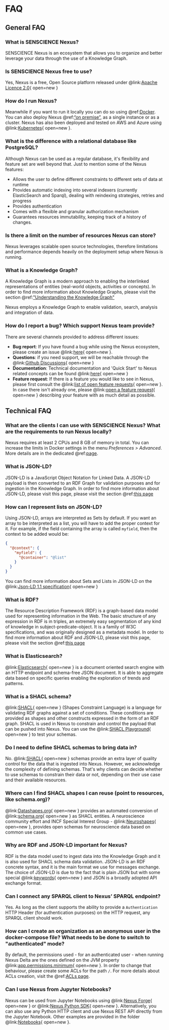 # FAQ

## General FAQ

### What is SENSCIENCE Nexus?

SENSCIENCE Nexus is an ecosystem that allows you to organize and better leverage your data through the use of a 
Knowledge Graph.

### Is SENSCIENCE Nexus free to use?

Yes, Nexus is a free, Open Source platform released under @link:[Apache Licence 2.0](https://www.apache.org/licenses/LICENSE-2.0){ open=new }

### How do I run Nexus?

Meanwhile if you want to run it locally you can do so using @ref:[Docker](running-nexus/index.md#docker). You can also deploy Nexus 
@ref:[“on premise”](running-nexus/index.md#on-premise-cloud-deployment), as a single instance or as a cluster. 
Nexus has also been deployed and tested on AWS and Azure using @link:[Kubernetes](https://kubernetes.io/){ open=new }.

### What is the difference with a relational database like PostgreSQL?

Although Nexus can be used as a regular database, it's flexibility and feature set are well beyond that. 
Just to mention some of the Nexus features:

- Allows the user to define different constraints to different sets of data at runtime
- Provides automatic indexing into several indexers (currently ElasticSearch and Sparql), dealing with reindexing 
strategies, retries and progress
- Provides authentication
- Comes with a flexible and granular authorization mechanism
- Guarantees resources immutability, keeping track of a history of changes.

### Is there a limit on the number of resources Nexus can store?

Nexus leverages scalable open source technologies, therefore limitations and performance depends heavily on 
the deployment setup where Nexus is running.

### What is a Knowledge Graph?

A Knowledge Graph is a modern approach to enabling the interlinked representations of entities (real-world objects, 
activities or concepts). In order to find more information about Knowledge Graphs, please visit the section 
@ref:["Understanding the Knowledge Graph"](getting-started/understanding-knowledge-graphs.md)

Nexus employs a Knowledge Graph to enable validation, search, analysis and integration of data.

### How do I report a bug? Which support Nexus team provide?

There are several channels provided to address different issues:

- **Bug report**: If you have found a bug while using the Nexus ecosystem, please create an issue 
  @link:[here](https://github.com/senscience/nexus-delta/issues/new/choose){ open=new }.
- **Questions**: if you need support, we will be reachable through the @link:[Github Discussions](https://github.com/senscience/nexus-delta/discussions){ open=new }
- **Documentation**: Technical documentation and 'Quick Start' to Nexus related concepts can be found 
  @link:[here](https://bluebrainnexus.io/docs/){ open=new }
- **Feature request**: If there is a feature you would like to see in Nexus, please first consult the 
  @link:[list of open feature requests](https://github.com/senscience/nexus-delta/issues?q=is%3Aissue%20state%3Aopen%20label%3Aenhancement){ open=new }. 
  In case there isn't already one, please 
  @link:[open a feature request](https://github.com/senscience/nexus-delta/issues/new/choose){ open=new } describing 
  your feature with as much detail as possible.

## Technical FAQ  

### What are the clients I can use with SENSCIENCE Nexus? What are the requirements to run Nexus locally?

Nexus requires at least 2 CPUs and 8 GB of memory in total. You can increase the limits in Docker settings in the menu 
_Preferences > Advanced_. More details are in the dedicated @ref:[page](running-nexus/index.md).

### What is JSON-LD?

JSON-LD is a JavaScript Object Notation for Linked Data. A JSON-LD payload is then converted to an RDF Graph for 
validation purposes and for ingestion in the Knowledge Graph. In order to find more information about JSON-LD, please 
visit this page, please visit the section @ref:[this page](getting-started/understanding-knowledge-graphs.md#json-ld)

### How can I represent lists on JSON-LD?

Using JSON-LD, arrays are interpreted as Sets by default. If you want an array to be interpreted as a list, you will 
have to add the proper context for it. For example, if the field containing the array is called `myfield`, then the 
context to be added would be:

```json
{
  "@context": {
    "myfield": {
      "@container": "@list"
    }
  }
}
```

You can find more information about Sets and Lists in JSON-LD on the 
@link:[Json-LD 1.1 specification](https://www.w3.org/TR/json-ld11/#lists-and-sets){ open=new }

### What is RDF?

The Resource Description Framework (RDF) is a graph-based data model used for representing information in the Web. 
The basic structure of any expression in RDF is in triples, an extremely easy segmentation of any kind of knowledge 
in subject-predicate-object. It is a family of W3C specifications, and was originally designed as a metadata model. 
In order to find more information about RDF and JSON-LD, please visit this page, please visit the section 
@ref:[this page](getting-started/understanding-knowledge-graphs.md#rdf)

### What is Elasticsearch?

@link:[Elasticsearch](https://www.elastic.co/elastic-stack/){ open=new } is a document oriented search engine with an 
HTTP endpoint and schema-free JSON document. It is able to aggregate data based on specific queries enabling the 
exploration of trends and patterns.

### What is a SHACL schema?

@link:[SHACL](https://www.w3.org/TR/shacl/){ open=new } (Shapes Constraint Language) is a language for validating RDF 
graphs against a set of conditions. These conditions are provided as shapes and other constructs expressed in the form 
of an RDF graph. SHACL is used in Nexus to constrain and control the payload that can be pushed into Nexus.
You can use the @link:[SHACL Playground](https://shacl.org/playground/){ open=new } to test your schemas.

### Do I need to define SHACL schemas to bring data in?

No. @link:[SHACL](https://www.w3.org/TR/shacl/){ open=new } schemas provide an extra layer of quality control for the 
data that is ingested into Nexus. However, we acknowledge the complexity of defining schemas. That's why clients can 
decide whether to use schemas to constrain their data or not, depending on their use case and their available resources.

### Where can I find SHACL shapes I can reuse (point to resources, like schema.org)?

@link:[Datashapes.org](https://datashapes.org/){ open=new } provides an automated conversion of 
@link:[schema.org](https://schema.org/){ open=new } as SHACL entities. A neuroscience community effort and INCF Special 
Interest Group - @link:[Neuroshapes](https://github.com/INCF/neuroshapes){ open=new }, provides open schemas for 
neuroscience data based on common use cases.

### Why are RDF and JSON-LD important for Nexus?

RDF is the data model used to ingest data into the Knowledge Graph and it is also used for SHACL schema data validation. 
JSON-LD is an RDF concrete syntax, and it is the main format we use for messages exchange. The choice of JSON-LD is due 
to the fact that is plain JSON but with some special 
@link:[keywords](https://www.w3.org/TR/json-ld11/#syntax-tokens-and-keywords){ open=new } and JSON is a broadly 
adopted API exchange format.

### Can I connect any SPARQL client to Nexus’ SPARQL endpoint?

Yes. As long as the client supports the ability to provide a `Authentication` HTTP Header (for authentication purposes) 
on the HTTP request, any SPARQL client should work.

### How can I create an organization as an anonymous user in the docker-compose file? What needs to be done to switch to "authenticated" mode?

By default, the permissions used - for an authenticated user - when running Nexus Delta are the ones defined on the JVM 
property @link:[app.permissions.minimum](https://github.com/senscience/nexus-delta/blob/$git.branch$/delta/app/src/main/resources/app.conf#L155){ open=new }.
In order to change that behaviour, please create some ACLs for the path `/`. For more details about ACLs creation, 
visit the @ref:[ACLs page](delta/api/acls-api.md#create).

### Can I use Nexus from Jupyter Notebooks?

Nexus can be used from Jupyter Notebooks using 
@link:[Nexus Forge](https://github.com/blueBrain/nexus-forge){ open=new } or 
@link:[Nexus Python SDK](https://github.com/BlueBrain/nexus-python-sdk/){ open=new }. Alternatively, you can also use 
any Python HTTP client and use Nexus REST API directly from the Jupyter Notebook.
Other examples are provided in the folder @link:[Notebooks](https://github.com/BlueBrain/nexus-python-sdk/tree/master/notebooks){ open=new }.
